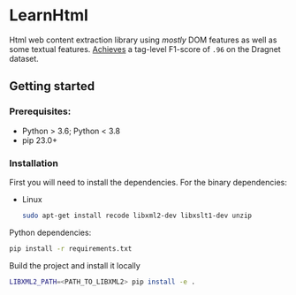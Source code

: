 # LearnHtml

Html web content extraction library using *mostly* DOM features as well as some textual features. [Achieves](https://www.researchgate.net/publication/329061153_Learning_Web_Content_Extraction_with_DOM_Features) a tag-level F1-score of `.96` on the Dragnet dataset.

## Getting started

### Prerequisites:

- Python > 3.6; Python < 3.8
- pip 23.0+

### Installation

First you will need to install the dependencies. For the binary dependencies:

- Linux
    ```bash
    sudo apt-get install recode libxml2-dev libxslt1-dev unzip
    ```

Python dependencies:
```bash
pip install -r requirements.txt
```

Build the project and install it locally
```bash
LIBXML2_PATH=<PATH_TO_LIBXML2> pip install -e .
```
